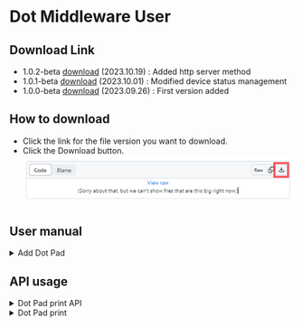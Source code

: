 # Dot Middleware User

## Download Link
- 1.0.2-beta <a href="dot-middleware-user-1.0.2-beta.zip">download</a> (2023.10.19) : Added http server method
- 1.0.1-beta <a href="dot-middleware-user-1.0.1-beta.zip">download</a> (2023.10.01) : Modified device status management
- 1.0.0-beta <a href="dot-middleware-user-1.0.0-beta.zip">download</a> (2023.09.26) : First version added

## How to download
 - Click the link for the file version you want to download.  
 - Click the Download button.  
   <img src="images/download.gif" alt="How to download">

## User manual
  <details>
    <summary>Add Dot Pad</summary>
    <img src="images/middleware.gif" alt="Dot Middleware">
  </details>

## API usage
  <details>
    <summary>Dot Pad print API</summary>  
    <pre><code>
      URL (POST) : http://127.0.0.1:8291/send
      Parameter(JSON) : {"SENDER":"CANVAS","TYPE":"PRINT_DOTPAD","MESSAGE":"Tactile hex data to be printed on 300 cells"}  
    </code></pre>
    <img src="images/postman.gif" alt="Post Man">
  </details>
  
  <details>
    <summary>Dot Pad print  </summary>  
    <img src="images/dotpad.jpg" alt="Dot Pad Print">
  </details>    

